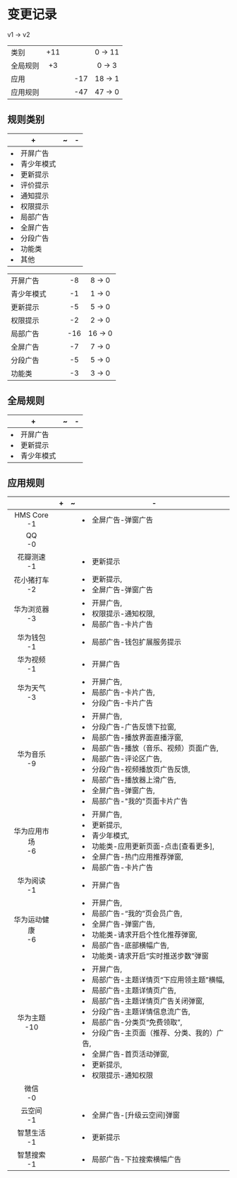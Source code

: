 # 变更记录

v1 -> v2

||||||
|-|:-:|:-:|:-:|:-:|
|类别|+11|||0 -> 11|
|全局规则|+3|||0 -> 3|
|应用|||-17|18 -> 1|
|应用规则|||-47|47 -> 0|

## 规则类别

|+|~|-|
|-|-|-|
|<li>开屏广告<li>青少年模式<li>更新提示<li>评价提示<li>通知提示<li>权限提示<li>局部广告<li>全屏广告<li>分段广告<li>功能类<li>其他|||

||||||
|-|:-:|:-:|:-:|:-:|
|开屏广告|||-8|8 -> 0|
|青少年模式|||-1|1 -> 0|
|更新提示|||-5|5 -> 0|
|权限提示|||-2|2 -> 0|
|局部广告|||-16|16 -> 0|
|全屏广告|||-7|7 -> 0|
|分段广告|||-5|5 -> 0|
|功能类|||-3|3 -> 0|

## 全局规则

|+|~|-|
|-|-|-|
|<li>开屏广告<li>更新提示<li>青少年模式|||

## 应用规则

||+|~|-|
|:-:|-|-|-|
|HMS Core<br>-1|||<li>全屏广告-弹窗广告|
|QQ<br>-0||||
|花瓣测速<br>-1|||<li>更新提示|
|花小猪打车<br>-2|||<li>更新提示,<li>全屏广告-弹窗广告|
|华为浏览器<br>-3|||<li>开屏广告,<li>权限提示-通知权限,<li>局部广告-卡片广告|
|华为钱包<br>-1|||<li>局部广告-钱包扩展服务提示|
|华为视频<br>-1|||<li>开屏广告|
|华为天气<br>-3|||<li>开屏广告,<li>局部广告-卡片广告,<li>分段广告-卡片广告|
|华为音乐<br>-9|||<li>开屏广告,<li>分段广告-广告反馈下拉窗,<li>局部广告-播放界面直播浮窗,<li>局部广告-播放（音乐、视频）页面广告,<li>局部广告-评论区广告,<li>分段广告-视频播放页广告反馈,<li>局部广告-播放器上滑广告,<li>全屏广告-弹窗广告,<li>局部广告-"我的"页面卡片广告|
|华为应用市场<br>-6|||<li>开屏广告,<li>更新提示,<li>青少年模式,<li>功能类-应用更新页面-点击[查看更多],<li>全屏广告-热门应用推荐弹窗,<li>局部广告-卡片广告|
|华为阅读<br>-1|||<li>开屏广告|
|华为运动健康<br>-6|||<li>开屏广告,<li>局部广告-“我的”页会员广告,<li>全屏广告-弹窗广告,<li>功能类-请求开启个性化推荐弹窗,<li>局部广告-底部横幅广告,<li>功能类-请求开启“实时推送步数”弹窗|
|华为主题<br>-10|||<li>开屏广告,<li>局部广告-主题详情页“下应用领主题”横幅,<li>局部广告-主题详情页广告,<li>局部广告-主题详情页广告关闭弹窗,<li>分段广告-主题详情信息流广告,<li>局部广告-分类页“免费领取”,<li>分段广告-主页面（推荐、分类、我的）广告,<li>全屏广告-首页活动弹窗,<li>更新提示,<li>权限提示-通知权限|
|微信<br>-0||||
|云空间<br>-1|||<li>全屏广告-[升级云空间]弹窗|
|智慧生活<br>-1|||<li>更新提示|
|智慧搜索<br>-1|||<li>局部广告-下拉搜索横幅广告|
